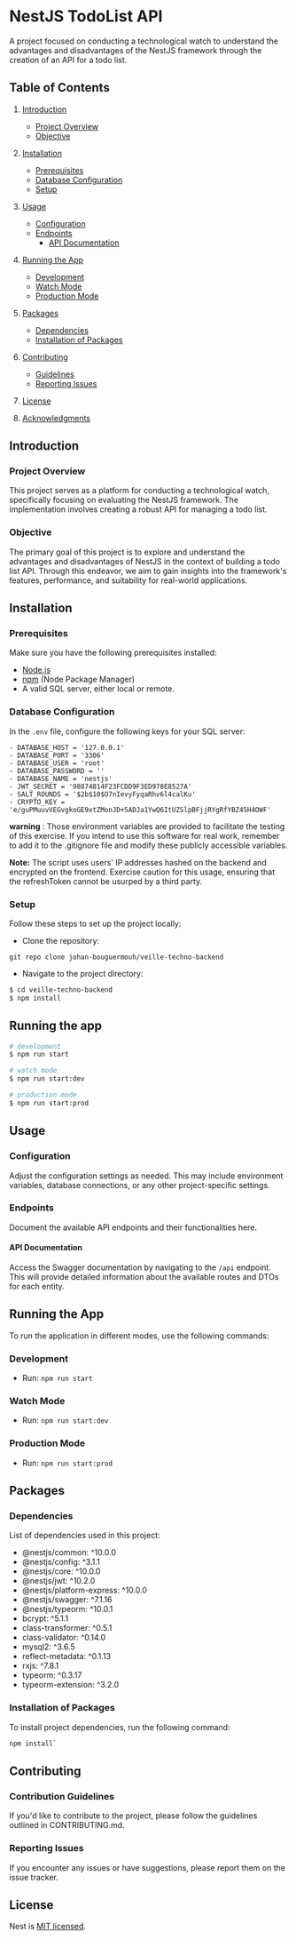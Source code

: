 # NestJS TodoList API

A project focused on conducting a technological watch to understand the advantages and disadvantages of the NestJS framework through the creation of an API for a todo list.

## Table of Contents

1. [Introduction](#introduction)

   - [Project Overview](#project-overview)
   - [Objective](#objective)

2. [Installation](#installation)

   - [Prerequisites](#prerequisites)
   - [Database Configuration](#database-configuration)
   - [Setup](#setup)

3. [Usage](#usage)

   - [Configuration](#configuration)
   - [Endpoints](#endpoints)
     - [API Documentation](#api-documentation)

4. [Running the App](#running-the-app)

   - [Development](#development)
   - [Watch Mode](#watch-mode)
   - [Production Mode](#production-mode)

5. [Packages](#packages)

   - [Dependencies](#dependencies)
   - [Installation of Packages](#installation-of-packages)

6. [Contributing](#contributing)

   - [Guidelines](#contribution-guidelines)
   - [Reporting Issues](#reporting-issues)

7. [License](#license)

8. [Acknowledgments](#acknowledgments)

## Introduction

### Project Overview

This project serves as a platform for conducting a technological watch, specifically focusing on evaluating the NestJS framework. The implementation involves creating a robust API for managing a todo list.

### Objective

The primary goal of this project is to explore and understand the advantages and disadvantages of NestJS in the context of building a todo list API. Through this endeavor, we aim to gain insights into the framework's features, performance, and suitability for real-world applications.

## Installation

### Prerequisites

Make sure you have the following prerequisites installed:

- [Node.js](https://nodejs.org/)
- [npm](https://www.npmjs.com/) (Node Package Manager)
- A valid SQL server, either local or remote.

### Database Configuration

In the `.env` file, configure the following keys for your SQL server:

```env
- DATABASE_HOST = '127.0.0.1'
- DATABASE_PORT = '3306'
- DATABASE_USER = 'root'
- DATABASE_PASSWORD = ''
- DATABASE_NAME = 'nestjs'
- JWT_SECRET = '98874814F23FCDD9F3ED978E8527A'
- SALT_ROUNDS = '$2b$10$O7nIevyFyqaRhv6l4calKu'
- CRYPTO_KEY = 'e/guPMuuvVEGvgkoGE9xtZMonJD+5ADJa1YwQ6ItUZSlpBFjjRYgRfYBZ45H4OWF'
```
**warning** : Those environment variables are provided to facilitate the testing of this exercise. If you intend to use this software for real work, remember to add it to the .gitignore file and modify these publicly accessible variables.

**Note:** The script uses users' IP addresses hashed on the backend and encrypted on the frontend. Exercise caution for this usage, ensuring that the refreshToken cannot be usurped by a third party.

### Setup

Follow these steps to set up the project locally:

- Clone the repository:

```
git repo clone johan-bouguermouh/veille-techno-backend
```

- Navigate to the project directory:

```bash
$ cd veille-techno-backend
$ npm install
```

## Running the app

```bash
# development
$ npm run start

# watch mode
$ npm run start:dev

# production mode
$ npm run start:prod
```

## Usage

### Configuration

Adjust the configuration settings as needed. This may include environment variables, database connections, or any other project-specific settings.

### Endpoints

Document the available API endpoints and their functionalities here.

#### API Documentation

Access the Swagger documentation by navigating to the `/api` endpoint. This will provide detailed information about the available routes and DTOs for each entity.

## Running the App

To run the application in different modes, use the following commands:

### Development

- Run: `npm run start`

### Watch Mode

- Run: `npm run start:dev`

### Production Mode

- Run: `npm run start:prod`

## Packages

### Dependencies

List of dependencies used in this project:

- @nestjs/common: ^10.0.0
- @nestjs/config: ^3.1.1
- @nestjs/core: ^10.0.0
- @nestjs/jwt: ^10.2.0
- @nestjs/platform-express: ^10.0.0
- @nestjs/swagger: ^7.1.16
- @nestjs/typeorm: ^10.0.1
- bcrypt: ^5.1.1
- class-transformer: ^0.5.1
- class-validator: ^0.14.0
- mysql2: ^3.6.5
- reflect-metadata: ^0.1.13
- rxjs: ^7.8.1
- typeorm: ^0.3.17
- typeorm-extension: ^3.2.0

### Installation of Packages

To install project dependencies, run the following command:

```bash
npm install`
```

## Contributing

### Contribution Guidelines

If you'd like to contribute to the project, please follow the guidelines outlined in CONTRIBUTING.md.

### Reporting Issues

If you encounter any issues or have suggestions, please report them on the issue tracker.

## License

Nest is [MIT licensed](LICENSE).
